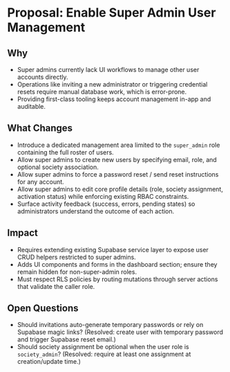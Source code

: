 # Proposal: Enable Super Admin User Management

## Why
- Super admins currently lack UI workflows to manage other user accounts directly.
- Operations like inviting a new administrator or triggering credential resets require manual database work, which is error-prone.
- Providing first-class tooling keeps account management in-app and auditable.

## What Changes
- Introduce a dedicated management area limited to the `super_admin` role containing the full roster of users.
- Allow super admins to create new users by specifying email, role, and optional society association.
- Allow super admins to force a password reset / send reset instructions for any account.
- Allow super admins to edit core profile details (role, society assignment, activation status) while enforcing existing RBAC constraints.
- Surface activity feedback (success, errors, pending states) so administrators understand the outcome of each action.

## Impact
- Requires extending existing Supabase service layer to expose user CRUD helpers restricted to super admins.
- Adds UI components and forms in the dashboard section; ensure they remain hidden for non-super-admin roles.
- Must respect RLS policies by routing mutations through server actions that validate the caller role.

## Open Questions
- Should invitations auto-generate temporary passwords or rely on Supabase magic links? (Resolved: create user with temporary password and trigger Supabase reset email.)
- Should society assignment be optional when the user role is `society_admin`? (Resolved: require at least one assignment at creation/update time.)

